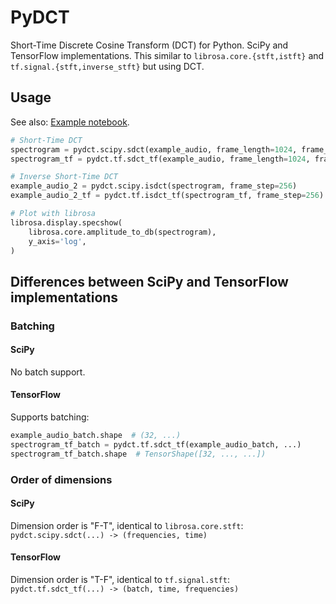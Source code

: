 # PyDCT

Short-Time Discrete Cosine Transform (DCT) for Python. SciPy and TensorFlow implementations.
This similar to `librosa.core.{stft,istft}` and `tf.signal.{stft,inverse_stft}` but using DCT.

## Usage

See also: [Example notebook](./example.ipynb).

```py
# Short-Time DCT
spectrogram = pydct.scipy.sdct(example_audio, frame_length=1024, frame_step=256)
spectrogram_tf = pydct.tf.sdct_tf(example_audio, frame_length=1024, frame_step=256)

# Inverse Short-Time DCT
example_audio_2 = pydct.scipy.isdct(spectrogram, frame_step=256)
example_audio_2_tf = pydct.tf.isdct_tf(spectrogram_tf, frame_step=256)

# Plot with librosa
librosa.display.specshow(
    librosa.core.amplitude_to_db(spectrogram),
    y_axis='log',
)
```

## Differences between SciPy and TensorFlow implementations

### Batching

#### SciPy

No batch support.

#### TensorFlow

Supports batching:

```py
example_audio_batch.shape  # (32, ...)
spectrogram_tf_batch = pydct.tf.sdct_tf(example_audio_batch, ...)
spectrogram_tf_batch.shape  # TensorShape([32, ..., ...])
```

### Order of dimensions

#### SciPy

Dimension order is "F-T", identical to `librosa.core.stft`: `pydct.scipy.sdct(...) -> (frequencies, time)`

#### TensorFlow

Dimension order is "T-F", identical to `tf.signal.stft`: `pydct.tf.sdct_tf(...) -> (batch, time, frequencies)`
